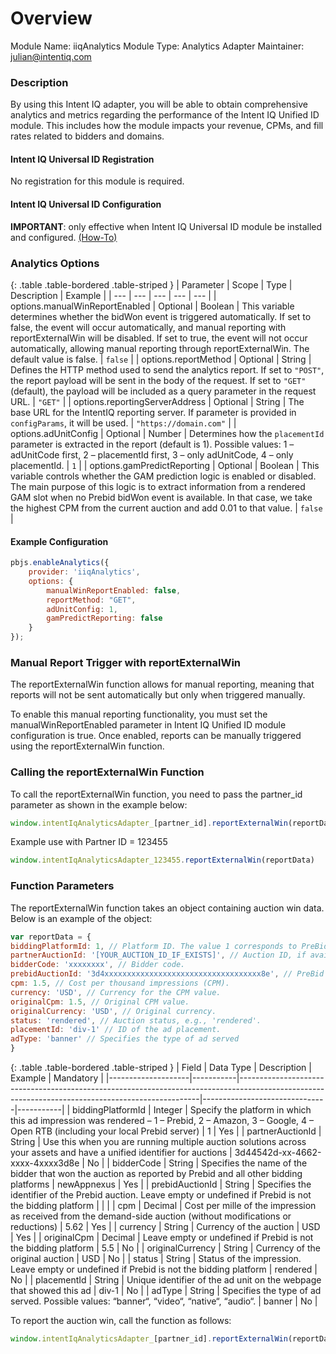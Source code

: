 # Overview

Module Name: iiqAnalytics
Module Type: Analytics Adapter
Maintainer: julian@intentiq.com

### Description

By using this Intent IQ adapter, you will be able to obtain comprehensive analytics and metrics regarding the performance of the Intent IQ Unified ID module. This includes how the module impacts your revenue, CPMs, and fill rates related to bidders and domains.

#### Intent IQ Universal ID Registration

No registration for this module is required.

#### Intent IQ Universal ID Configuration

**IMPORTANT**: only effective when Intent IQ Universal ID module be installed and configured. [(How-To)](https://docs.prebid.org/dev-docs/modules/userid-submodules/intentiq.html)

### Analytics Options

{: .table .table-bordered .table-striped }
| Parameter | Scope | Type | Description | Example |
| --- | --- | --- | --- | --- |
| options.manualWinReportEnabled | Optional | Boolean | This variable determines whether the bidWon event is triggered automatically. If set to false, the event will occur automatically, and manual reporting with reportExternalWin will be disabled. If set to true, the event will not occur automatically, allowing manual reporting through reportExternalWin. The default value is false. | `false` |
| options.reportMethod | Optional | String | Defines the HTTP method used to send the analytics report. If set to `"POST"`, the report payload will be sent in the body of the request. If set to `"GET"` (default), the payload will be included as a query parameter in the request URL. | `"GET"` |
| options.reportingServerAddress | Optional | String | The base URL for the IntentIQ reporting server. If parameter is provided in `configParams`, it will be used. | `"https://domain.com"` |
| options.adUnitConfig | Optional | Number |  Determines how the `placementId` parameter is extracted in the report (default is 1). Possible values: 1 – adUnitCode first, 2 – placementId first, 3 – only adUnitCode, 4 – only placementId. | `1` |
| options.gamPredictReporting | Optional | Boolean |  This variable controls whether the GAM prediction logic is enabled or disabled. The main purpose of this logic is to extract information from a rendered GAM slot when no Prebid bidWon event is available. In that case, we take the highest CPM from the current auction and add 0.01 to that value. | `false` |

#### Example Configuration

```js
pbjs.enableAnalytics({
    provider: 'iiqAnalytics',
    options: {
        manualWinReportEnabled: false,
        reportMethod: "GET",
        adUnitConfig: 1,
        gamPredictReporting: false
    }
});
```

### Manual Report Trigger with reportExternalWin

The reportExternalWin function allows for manual reporting, meaning that reports will not be sent automatically but only when triggered manually.

To enable this manual reporting functionality, you must set the manualWinReportEnabled parameter in Intent IQ Unified ID module configuration is true. Once enabled, reports can be manually triggered using the reportExternalWin function.

### Calling the reportExternalWin Function

To call the reportExternalWin function, you need to pass the partner_id parameter as shown in the example below:

```js
window.intentIqAnalyticsAdapter_[partner_id].reportExternalWin(reportData)
```

Example use with Partner ID = 123455

```js
window.intentIqAnalyticsAdapter_123455.reportExternalWin(reportData)
```

### Function Parameters

The reportExternalWin function takes an object containing auction win data. Below is an example of the object:

```js
var reportData = {
biddingPlatformId: 1, // Platform ID. The value 1 corresponds to PreBid.
partnerAuctionId: '[YOUR_AUCTION_ID_IF_EXISTS]', // Auction ID, if available.
bidderCode: 'xxxxxxxx', // Bidder code.
prebidAuctionId: '3d4xxxxxxxxxxxxxxxxxxxxxxxxxxxxxxxxxxx8e', // PreBid auction ID.
cpm: 1.5, // Cost per thousand impressions (CPM).
currency: 'USD', // Currency for the CPM value.
originalCpm: 1.5, // Original CPM value.
originalCurrency: 'USD', // Original currency.
status: 'rendered', // Auction status, e.g., 'rendered'.
placementId: 'div-1' // ID of the ad placement.
adType: 'banner' // Specifies the type of ad served
}
```

{: .table .table-bordered .table-striped }
| Field              | Data Type | Description                                                                                                                                      | Example                       | Mandatory |
|--------------------|-----------|--------------------------------------------------------------------------------------------------------------------------------------------------|-------------------------------|-----------|
| biddingPlatformId   | Integer   | Specify the platform in which this ad impression was rendered – 1 – Prebid, 2 – Amazon, 3 – Google, 4 – Open RTB (including your local Prebid server) | 1                             | Yes       |
| partnerAuctionId    | String    | Use this when you are running multiple auction solutions across your assets and have a unified identifier for auctions                            | 3d44542d-xx-4662-xxxx-4xxxx3d8e | No        |
| bidderCode          | String    | Specifies the name of the bidder that won the auction as reported by Prebid and all other bidding platforms                                       | newAppnexus                   | Yes       |
| prebidAuctionId     | String    | Specifies the identifier of the Prebid auction. Leave empty or undefined if Prebid is not the bidding platform                                   |                               |         |
| cpm                 | Decimal   | Cost per mille of the impression as received from the demand-side auction (without modifications or reductions)                                   | 5.62                          | Yes       |
| currency            | String    | Currency of the auction                                                                                                                          | USD                           | Yes       |
| originalCpm         | Decimal   | Leave empty or undefined if Prebid is not the bidding platform                                                                                    | 5.5                           | No        |
| originalCurrency    | String    | Currency of the original auction                                                                                                                 | USD                           | No        |
| status              | String    | Status of the impression. Leave empty or undefined if Prebid is not the bidding platform                                                          | rendered                      | No        |
| placementId         | String    | Unique identifier of the ad unit on the webpage that showed this ad                                                                               | div-1                         | No        |
| adType              | String    | Specifies the type of ad served. Possible values: “banner“, “video“, “native“, “audio“.                                                           | banner                        | No        |

To report the auction win, call the function as follows:

```js
window.intentIqAnalyticsAdapter_[partner_id].reportExternalWin(reportData)
```
